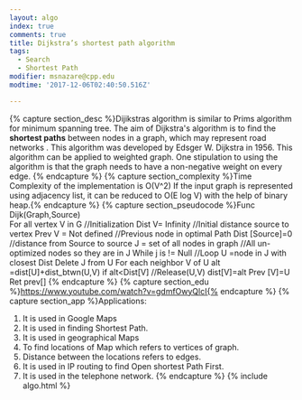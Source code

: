 ```yaml
---
layout: algo
index: true
comments: true
title: Dijkstra’s shortest path algorithm
tags:
  - Search
  - Shortest Path
modifier: msnazare@cpp.edu
modtime: '2017-12-06T02:40:50.516Z'

---
```

{% capture section_desc %}Dijikstras algorithm is similar to Prims algorithm for minimum spanning tree. 
The aim of Dijkstra's algorithm is to find the **shortest paths** between nodes in a graph, which may represent  road networks .
This algorithm was developed by Edsger W. Dijkstra in 1956.
This algorithm can be applied to weighted graph. 
One stipulation to using the algorithm is that the graph needs to have a non-negative weight on every edge.
{% endcapture %}
{% capture section_complexity %}Time Complexity of the implementation is O(V^2) If the input graph is represented using adjacency list, it can be reduced to O(E log V) with the help of binary heap.{% endcapture %}
{% capture section_pseudocode %}Func Dijk(Graph,Source)		
	For all vertex V in G		//Initialization
	Dist V= Infinity		//Initial distance source to vertex
	Prev V = Not defined		//Previous node in optimal Path
Dist [Source]=0			//distance from Source to source
J = set of all nodes in graph		//All un-optimized nodes so they are in J
While j is != Null			//Loop
U  =node in J with closest Dist
Delete J from U
	For each neighbor V of U
	alt =dist[U]+dist_btwn(U,V)
if alt<Dist[V]				//Release(U,V)
	dist[V]=alt
Prev [V]=U
Ret prev[]
{% endcapture %}
{% capture section_edu %}https://www.youtube.com/watch?v=gdmfOwyQlcI{% endcapture %}
{% capture section_app %}Applications:

1) It is used in Google Maps
2) It is used in finding Shortest Path.
3) It is used in geographical Maps
4) To find locations of Map which refers to vertices of graph.
5) Distance between the locations refers to edges.
6) It is used in IP routing to find Open shortest Path First.
7) It is used in the telephone network.
{% endcapture %}
{% include algo.html %}